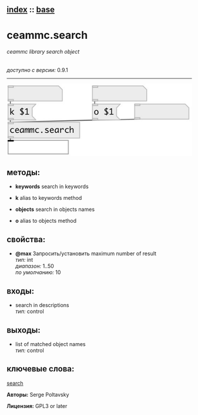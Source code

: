 [index](index.html) :: [base](category_base.html)
---

# ceammc.search

###### ceammc library search object

*доступно с версии:* 0.9.1

---




[![example](../examples/img/ceammc.search.jpg)](../examples/pd/ceammc.search.pd)





## методы:

* **keywords**
search in keywords<br>

* **k**
alias to keywords method<br>

* **objects**
search in objects names<br>

* **o**
alias to objects method<br>




## свойства:

* **@max** 
Запросить/установить maximum number of result<br>
_тип:_ int<br>
_диапазон:_ 1..50<br>
_по умолчанию:_ 10<br>



## входы:

* search in descriptions<br>
_тип:_ control



## выходы:

* list of matched object names<br>
_тип:_ control



## ключевые слова:

[search](keywords/search.html)






**Авторы:** Serge Poltavsky




**Лицензия:** GPL3 or later





